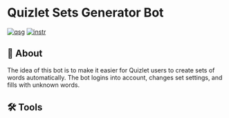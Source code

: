 # Quizlet Sets Generator Bot
[![qsg](https://img.shields.io/static/v1?label=quizlet%20sets%20generator&message=telegram&color=229ED9)](https://t.me/quizlet_sets_bot)  [![instr](https://img.shields.io/static/v1?label=%20instructions&message=telegraph&color=0F9D58)](https://telegra.ph/Quizlet-Sets-Generator-01-25)

## 📖 About
The idea of this bot is to make it easier for Quizlet users to create sets of words automatically. The bot logins into account, changes set settings, and fills with unknown words.

## 🛠️ Tools
